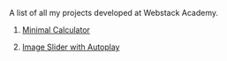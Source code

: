 A list of all my projects developed at Webstack Academy.

1. [Minimal Calculator](https://sidammar.github.io/wsa-projects/1-minimal-calculator/)

2. [Image Slider with Autoplay](https://sidammar.github.io/wsa-projects/2-image-slider-with-autoplay/)
